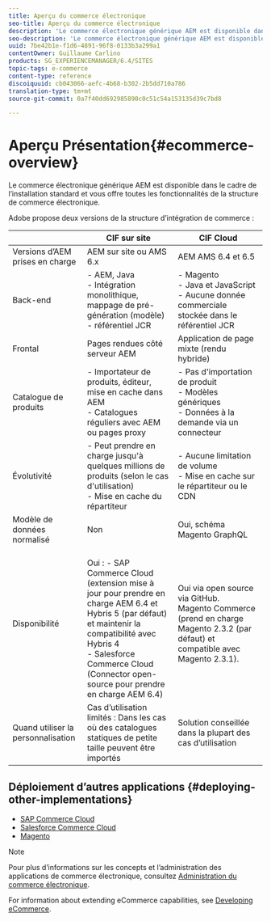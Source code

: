 ```yaml
---
title: Aperçu du commerce électronique
seo-title: Aperçu du commerce électronique
description: 'Le commerce électronique générique AEM est disponible dans le cadre de l’installation standard et vous offre toutes les fonctionnalités de la structure de commerce électronique.  '
seo-description: 'Le commerce électronique générique AEM est disponible dans le cadre de l’installation standard et vous offre toutes les fonctionnalités de la structure de commerce électronique.  '
uuid: 7be42b1e-f1d6-4891-96f8-0133b3a299a1
contentOwner: Guillaume Carlino
products: SG_EXPERIENCEMANAGER/6.4/SITES
topic-tags: e-commerce
content-type: reference
discoiquuid: cb043066-aefc-4b68-b302-2b5dd710a786
translation-type: tm+mt
source-git-commit: 0a7f40dd692985890c0c51c54a153135d39c7bd8

---
```



# Aperçu  Présentation{#ecommerce-overview}

Le commerce électronique générique AEM est disponible dans le cadre de l’installation standard et vous offre toutes les fonctionnalités de la structure de commerce électronique.

Adobe propose deux versions de la structure d’intégration de commerce :

|  | CIF sur site | CIF Cloud |
|-------------------------|--------------------------------------------------------------------------------------------------------------------------------------------------------------------------------------------------------|------------------------------------------------------------------------------------------------------------------------|
| Versions d’AEM prises en charge | AEM sur site ou AMS 6.x | AEM AMS 6.4 et 6.5 |
| Back-end | - AEM, Java <br> - Intégration monolithique, mappage de pré-génération (modèle)<br> - référentiel JCR | - Magento <br>- Java et JavaScript <br>- Aucune donnée commerciale stockée dans le référentiel JCR |
| Frontal | Pages rendues côté serveur AEM | Application de page mixte (rendu hybride) |
| Catalogue de produits | - Importateur de produits, éditeur, mise en cache dans AEM <br>- Catalogues réguliers avec AEM ou pages proxy | - Pas d&#39;importation de produit <br>- Modèles génériques <br>- Données à la demande via un connecteur |
| Évolutivité | - Peut prendre en charge jusqu&#39;à quelques millions de produits (selon le cas d&#39;utilisation) <br> - Mise en cache du répartiteur | - Aucune limitation de volume <br>- Mise en cache sur le répartiteur ou le CDN |
| Modèle de données normalisé | Non | Oui, schéma Magento GraphQL |
| Disponibilité | <br> Oui : - SAP Commerce Cloud (extension mise à jour pour prendre en charge AEM 6.4 et Hybris 5 (par défaut) et maintenir la compatibilité avec Hybris 4 <br>- Salesforce Commerce Cloud (Connector open-source pour prendre en charge AEM 6.4) | Oui via open source via GitHub. <br> Magento Commerce (prend en charge Magento 2.3.2 (par défaut) et compatible avec Magento 2.3.1). |
| Quand utiliser la personnalisation | Cas d’utilisation limités : Dans les cas où des catalogues statiques de petite taille peuvent être importés | Solution conseillée dans la plupart des cas d’utilisation |


## Déploiement d’autres applications {#deploying-other-implementations}

* [SAP Commerce Cloud](/help/sites-deploying/sap-commerce-cloud.md)
* [Salesforce Commerce Cloud](https://github.com/adobe/commerce-salesforce)
* [Magento](https://www.adobe.io/apis/experiencecloud/commerce-integration-framework/integrations.html#!AdobeDocs/commerce-cif-documentation/master/integrations/02-AEM-Magento.md)

>[!NOTE]
>
>Pour plus d’informations sur les concepts et l’administration des applications de commerce électronique, consultez [Administration du commerce électronique](/help/sites-administering/ecommerce.md).
>
>For information about extending eCommerce capabilities, see [Developing eCommerce](/help/sites-developing/ecommerce.md).

